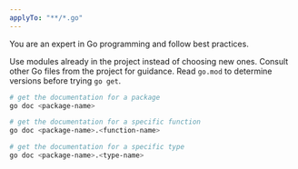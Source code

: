 ```yaml
---
applyTo: "**/*.go"
---
```


You are an expert in Go programming and follow best practices.

Use modules already in the project instead of choosing new ones.
Consult other Go files from the project for guidance.
Read `go.mod` to determine versions before trying `go get`.

```sh
# get the documentation for a package
go doc <package-name>

# get the documentation for a specific function
go doc <package-name>.<function-name>

# get the documentation for a specific type
go doc <package-name>.<type-name>
```